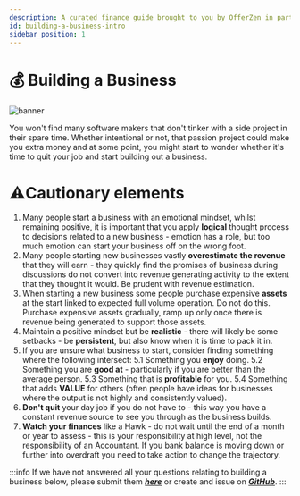 ```yaml
---
description: A curated finance guide brought to you by OfferZen in partnership with Investec.
id: building-a-business-intro
sidebar_position: 1
---
```


# 💰 Building a Business
![banner](pathname:///img/assets/business.png)

You won't find many software makers that don't tinker with a side project in their spare time.
Whether intentional or not, that passion project could make you extra money and at some point, you might start to wonder whether it's time to quit your job and start building out a business.

# ⚠️Cautionary elements

1. Many people start a business with an emotional mindset, whilst remaining positive, it is important that you apply **logical** thought process to decisions related to a new business - emotion has a role, but too much emotion can start your business off on the wrong foot.
2. Many people starting new businesses vastly **overestimate the revenue** that they will earn - they quickly find the promises of business during discussions do not convert into revenue generating activity to the extent that they thought it would. Be prudent with revenue estimation.
3. When starting a new business some people purchase expensive **assets** at the start linked to expected full volume operation.  Do not do this.  Purchase expensive assets gradually, ramp up only once there is revenue being generated to support those assets.
4. Maintain a positive mindset but be **realistic** - there will likely be some setbacks - be **persistent**, but also know when it is time to pack it in.
5. If you are unsure what business to start, consider finding something where the following intersect:
5.1 Something you **enjoy** doing.
5.2 Something you are **good at** - particularly if you are better than the average person.
5.3 Something that is **profitable** for you.
5.4 Something that adds **VALUE** for others (often people have ideas for businesses where the output is not highly and consistently valued).
6. **Don't quit** your day job if you do not have to - this way you have a constant revenue source to see you through as the business builds.
7. **Watch your finances** like a Hawk - do not wait until the end of a month or year to assess - this is your responsibility at high level, not the responsibility of an Accountant.  If you bank balance is moving down or further into overdraft you need to take action to change the trajectory.

:::info
If we have not answered all your questions relating to building a business below, please submit them [_**here**_](https://8malmkzgvs8.typeform.com/to/oLVWxa8r?) or create and issue on [_**GitHub**_](https://github.com/OfferZen-Community/developers-finance/issues).
:::
